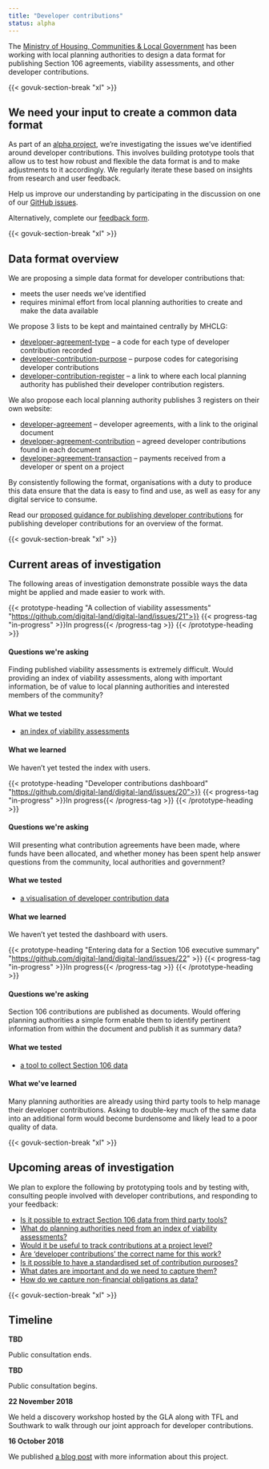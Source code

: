 ```yaml
---
title: "Developer contributions"
status: alpha
---
```


The [Ministry of Housing, Communities & Local Government](https://www.gov.uk/government/organisations/ministry-of-housing-communities-and-local-government) has been working with local planning authorities to design a data format for publishing Section 106 agreements, viability assessments, and other developer contributions.

{{< govuk-section-break "xl" >}}

## We need your input to create a common data format

As part of an [alpha project](https://www.gov.uk/service-manual/agile-delivery/how-the-alpha-phase-works), we’re investigating the issues we’ve identified around developer contributions. This involves building prototype tools that allow us to test how robust and flexible the data format is and to make adjustments to it accordingly. We regularly iterate these based on insights from research and user feedback.

Help us improve our understanding by participating in the discussion on one of our [GitHub issues](https://github.com/digital-land/digital-land/issues?q=is%3Aissue+is%3Aopen+label%3Adeveloper-contributions).

Alternatively, complete our [feedback form](https://docs.google.com/forms/d/1pvblp8l4ODFmv91yyktArGaiskVnJgFcWDCYBBRgc2A/edit).

{{< govuk-section-break "xl" >}}

## Data format overview

We are proposing a simple data format for developer contributions that:
* meets the user needs we’ve identified
* requires minimal effort from local planning authorities to create and make the data available

We propose 3 lists to be kept and maintained centrally by MHCLG:

* [developer-agreement-type](https://github.com/communitiesuk/digital-land-collector/blob/master/etc/developer-contributions/developer-agreement-type.csv)
– a code for each type of developer contribution recorded
* [developer-contribution-purpose](https://github.com/communitiesuk/digital-land-collector/blob/master/etc/developer-contributions/developer-contribution-purpose.csv)
– purpose codes for categorising developer contributions
* [developer-contribution-register](https://github.com/communitiesuk/digital-land-collector/blob/master/etc/developer-contributions/developer-contribution-register.csv)
– a link to where each local planning authority has published their developer contribution registers.

We also propose each local planning authority publishes 3 registers on their own website:

* [developer-agreement](https://github.com/communitiesuk/digital-land-collector/blob/master/etc/developer-contributions/developer-agreement.csv)
– developer agreements, with a link to the original document
* [developer-agreement-contribution](https://github.com/communitiesuk/digital-land-collector/blob/master/etc/developer-contributions/developer-agreement-contribution.csv)
– agreed developer contributions found in each document
* [developer-agreement-transaction](https://github.com/communitiesuk/digital-land-collector/blob/master/etc/developer-contributions/developer-agreement-transaction.csv)
– payments received from a developer or spent on a project

By consistently following the format, organisations with a duty to produce this data ensure that the data is easy to find and use, as well as easy for any digital service to consume.

Read our [proposed guidance for publishing developer contributions](https://digital-land.github.io/guidance/developer-contributions/) for publishing developer contributions for an overview of the format.

{{< govuk-section-break "xl" >}}

## Current areas of investigation

The following areas of investigation demonstrate possible ways the data might be applied and made easier to work with.

{{< prototype-heading "A collection of viability assessments" "https://github.com/digital-land/digital-land/issues/21">}}
  {{< progress-tag "in-progress" >}}In progress{{< /progress-tag >}}
{{< /prototype-heading >}}

#### Questions we're asking

Finding published viability assessments is extremely difficult. Would providing an index of viability assessments, along with important information, be of value to local planning authorities and interested members of the community?

#### What we tested

* [an index of viability assessments](https://section-106-prototype.cloudapps.digital/viability/)

#### What we learned

We haven’t yet tested the index with users.

{{< prototype-heading "Developer contributions dashboard" "https://github.com/digital-land/digital-land/issues/20">}}
  {{< progress-tag "in-progress" >}}In progress{{< /progress-tag >}}
{{< /prototype-heading >}}

#### Questions we're asking

Will presenting what contribution agreements have been made, where funds have been allocated, and whether money has been spent help answer questions from the community, local authorities and government?

#### What we tested

* [a visualisation of developer contribution data](https://section-106-prototype.cloudapps.digital/developer-contributions/section106-wide)

#### What we learned

We haven’t yet tested the dashboard with users.


{{< prototype-heading "Entering data for a Section 106 executive summary" "https://github.com/digital-land/digital-land/issues/22" >}}
  {{< progress-tag "in-progress" >}}In progress{{< /progress-tag >}}
{{< /prototype-heading >}}

#### Questions we're asking

Section 106 contributions are published as documents. Would offering planning authorities a simple form enable them to identify pertinent information from within the document and publish it as summary data?

#### What we tested

* [a tool to collect Section 106 data](https://section-106-prototype.cloudapps.digital/create-section106)

#### What we've learned

Many planning authorities are already using third party tools to help manage their developer contributions. Asking to double-key much of the same data into an additional form would become burdensome and likely lead to a poor quality of data.

{{< govuk-section-break "xl" >}}

## Upcoming areas of investigation

We plan to explore the following by prototyping tools and by testing with, consulting people involved with developer contributions, and responding to your feedback:

* [Is it possible to extract Section 106 data from third party tools?](https://github.com/digital-land/digital-land/issues/23)
* [What do planning authorities need from an index of viability assessments?](https://github.com/digital-land/digital-land/issues/24)
* [Would it be useful to track contributions at a project level?](https://github.com/digital-land/digital-land/issues/25)
* [Are ‘developer contributions’ the correct name for this work?](https://github.com/digital-land/digital-land/issues/28)
* [Is it possible to have a standardised set of contribution purposes?](https://github.com/digital-land/digital-land/issues/26)
* [What dates are important and do we need to capture them?](https://github.com/digital-land/digital-land/issues/27)
* [How do we capture non-financial obligations as data?](https://github.com/digital-land/digital-land/issues/29)

{{< govuk-section-break "xl" >}}

## Timeline

**TBD**

Public consultation ends.

**TBD**

Public consultation begins.

**22 November 2018**

We held a discovery workshop hosted by the GLA along with TFL and Southwark to walk through our joint approach for developer contributions.

**16 October 2018**

We published [a blog post](https://mhclgdigital.blog.gov.uk/2018/10/16/making-developer-contributions-open-and-transparent/) with more information about this project.

